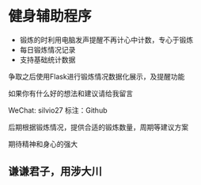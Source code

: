 # 健身辅助程序

* 锻炼的时利用电脑发声提醒不再计心中计数，专心于锻炼
* 每日锻炼情况记录
* 支持基础统计数据

争取之后使用Flask进行锻炼情况数据化展示，及提醒功能

如果你有什么好的想法和建议请给我留言

WeChat: silvio27  标注：Github

后期根据锻炼情况，提供合适的锻炼数量，周期等建议方案

期待精神和身心的强大

## 谦谦君子，用涉大川